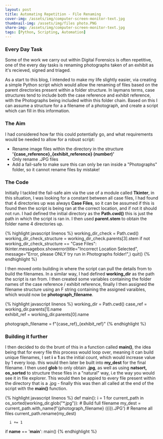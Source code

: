 ```yaml
---
layout: post
title: Automating Repetition - File Renaming
cover-img: /assets/img/computer-screen-monitor-text.jpg
thumbnail-img: /assets/img/files photo.PNG
share-img: /assets/img/computer-screen-monitor-text.jpg
tags: [Python, Scripting, Automation]
---
```


### Every Day Task
Some of the work we carry out within Digital Forensics is often repetitive, one of the every day tasks is renaming photographs taken of an exhibit as it's recieved, signed and triaged.

As a start to this blog, I intended to make my life slightly easier, via creating a simple Python script which would allow the renaming of files based on the parent directories present within a folder structure. In laymans terms, case structures tend to include both the case reference and exhibit reference, with the Photographs being included within this folder chain. Based on this I can assume a structure for a a filename of a photograph, and create a script which can fill in this information. 

### The Aim
I had considered how far this could potentially go, and what requirements would be needed to allow for a robust script:
- Rename image files within the directory in the structure **'{case_reference}_{exhibit_reference} (number)'**
- Only rename .JPG files 
- Add a fail-safe to make sure this can only be ran inside a "Photographs" folder, so it cannot rename files by mistake!

### The Code
Initially I tackled the fail-safe aim via the use of a module called **Tkinter**, in this situation, I was looking for a constant between all case files, I had found that 4 directories up was always **Case Files**, so it can be assumed if this is found then the script is being ran at the correct location, and if not it should not run. I had defined the initial directory as the **Path.cwd()** this is just the path in which the script is ran in. I then used **parent.stem** to obtain the folder name 4 directories up.

{% highlight javascript linenos %}
working_dir_check = Path.cwd()
working_dir_check_structure = working_dir_check.parents[3].stem
if not working_dir_check_structure == "Case Files":
   tkinter.messagebox.showerror(title="Incorrect Location Selected", message="Error, please ONLY try run in Photographs folder!",)
   quit()
{% endhighlight %}

I then moved onto building in where the script can pull the details from to build the filenames. In a similar way, I had defined **working_dir** as the path the script is ran from. I then created some variables containing the folder names of the case reference / exhibit reference, finally I then assigned the filename structure using an F string containing the assigned varaibles, which would now be **photograph_filename**.

{% highlight javascript linenos %}
working_dir = Path.cwd()
case_ref = working_dir.parents[1].name  
exhibit_ref = working_dir.parents[0].name 

photograph_filename = f"{case_ref}_{exhibit_ref}"
{% endhighlight %}

### Building it further
I then decided to do the brunt of this in a function called **main()**, the idea being that for every file this process would loop over, meaning it can build unique filenames, I set **i = 1** as the initial count, which would increase value by 1 every loop. this would then later be built into **my_dest** for the final filename. I then used **glob** to only obtain **.jpg**, as well as using **natsort,  os_sorted** to structure these files in a "natural" way, i.e the way you would see it in file explorer. This would then be appied to every file present within the directory that is a .jpg - finally this was then all called at the end of the script with the **main()** function. 

{% highlight javascript linenos %}
def main():
   i = 1
   for current_path in os_sorted(working_dir.glob("*.jpg")):
      # Build full filename
      my_dest = current_path.with_name(f'{photograph_filename} ({i}).JPG')
      # Rename all files
      current_path.rename(my_dest)
      
      i += 1
      
if __name__ == '__main__':
   main()
{% endhighlight %}
